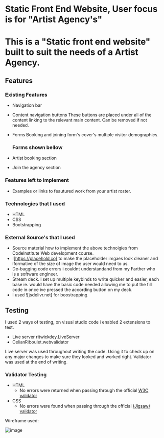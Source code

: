 # Static Front End Website, User focus is for "Artist Agency's" 

# This is a "Static front end website" built to suit the needs of a Artist Agency.

## Features

### Existing Features

- Navigation bar

- Content navigation buttons
  These buttons are placed under all of the content linking to the relevant main content. Can be removed if not needed.

- Forms
  Booking and joining form's cover's multiple visitor demographics.
  ### Forms shown bellow

- Artist booking section

- Join the agency section

  
### Features left to implement

- Examples or links to feautured work from your artist roster.

### Technologies that I used
* HTML
* CSS
* Bootstrapping

### External Source's that I used

* Source material how to implement the above technolgies from CodeInstitute Web development course.
* ![https://placehold.co] to make the placeholder imgaes look cleaner and iformative of the size of image the user would need to us.
* De-bugging code errors i couldnt understandand from my Farther who is a software engineer.
* Stream deck. I set up multiple keybinds to write quicker and easier, each base ie. <a> would have the basic code needed allowing me to put the fill code in once ive pressed the according button on my deck.
* I used ![jsdelivr.net] for boostrapping. 
## Testing

I used 2 ways of testing, on visual studio code i enabled 2 extensions to test. 
 - Live server ritwickdey.LiveServer
 - CelianRiboulet.webvalidator

Live server was used throughout writing the code. Using it to check up on any major changes to make sure they looked and worked right.
Validator was used at the end of writing.


### Validator Testing 

- HTML
  - No errors were returned when passing through the official [W3C validator](https://validator.w3.org/nu/?doc=https%3A%2F%2Fcode-institute-org.github.io%2Flove-running-2.0%2Findex.html)
- CSS
  - No errors were found when passing through the official [(Jigsaw) validator](https://jigsaw.w3.org/css-validator/validator?uri=https%3A%2F%2Fvalidator.w3.org%2Fnu%2F%3Fdoc%3Dhttps%253A%252F%252Fcode-institute-org.github.io%252Flove-running-2.0%252Findex.html&profile=css3svg&usermedium=all&warning=1&vextwarning=&lang=en#css)

Wireframe used:

![image](https://github.com/user-attachments/assets/cbc98692-131f-426b-bb6e-bece76db3c0b)
